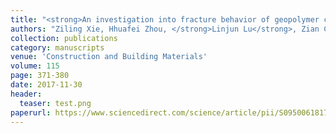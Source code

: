 ```yaml
---
title: "<strong>An investigation into fracture behavior of geopolymer concrete with digital image correlation technique</strong>"
authors: "Ziling Xie, Hhuafei Zhou, </strong>Linjun Lu</strong>, Zian Chen"
collection: publications
category: manuscripts
venue: 'Construction and Building Materials'
volume: 115
page: 371-380
date: 2017-11-30
header:
  teaser: test.png
paperurl: https://www.sciencedirect.com/science/article/pii/S095006181731632X
---
```

